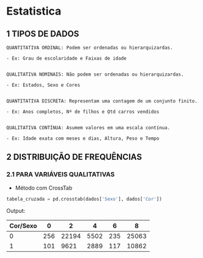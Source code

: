 # Estatistica

## 1 TIPOS DE DADOS
```
QUANTITATIVA ORDINAL: Podem ser ordenadas ou hierarquizardas.

- Ex: Grau de escolaridade e Faixas de idade

  
QUALITATIVA NOMINAIS: Não podem ser ordenadas ou hierarquizardas.

- Ex: Estados, Sexo e Cores

  
QUANTITATIVA DISCRETA: Representam uma contagem de um conjunto finito.

- Ex: Anos completos, Nº de filhos e Qtd carros vendidos

  
QUALITATIVA CONTÍNUA: Asumem valores em uma escala contínua.

- Ex: Idade exata com meses e dias, Altura, Peso e Tempo
```
## 2 DISTRIBUIÇÃO DE FREQUÊNCIAS

### 2.1 PARA VARIÁVEIS QUALITATIVAS

- Método com CrossTab
```python
tabela_cruzada = pd.crosstab(dados['Sexo'], dados['Cor'])
```
Output:

| Cor/Sexo | 0    | 2     | 4    | 6   | 8     |
|----------|------|-------|------|-----|-------|
| 0        | 256  | 22194 | 5502 | 235 | 25063 |
| 1        | 101  | 9621  | 2889 | 117 | 10862 |
